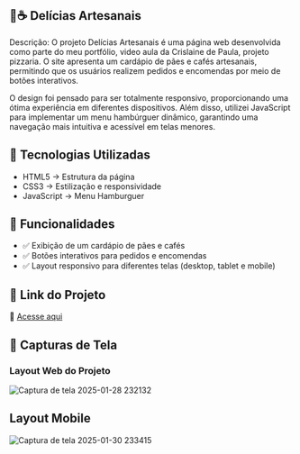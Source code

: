 ## 🥖☕ Delícias Artesanais

Descrição:
O projeto Delícias Artesanais é uma página web desenvolvida como parte do meu portfólio, video aula da Crislaine de Paula, projeto pizzaria. O site apresenta um cardápio de pães e cafés artesanais, permitindo que os usuários realizem pedidos e encomendas por meio de botões interativos.

O design foi pensado para ser totalmente responsivo, proporcionando uma ótima experiência em diferentes dispositivos. Além disso, utilizei JavaScript para implementar um menu hambúrguer dinâmico, garantindo uma navegação mais intuitiva e acessível em telas menores.

## 🚀 Tecnologias Utilizadas

* HTML5 → Estrutura da página
* CSS3 → Estilização e responsividade
* JavaScript → Menu Hamburguer

## 🎯 Funcionalidades
* ✅ Exibição de um cardápio de pães e cafés
* ✅ Botões interativos para pedidos e encomendas
* ✅ Layout responsivo para diferentes telas (desktop, tablet e mobile)

## 🔗 Link do Projeto
📌 [Acesse aqui]( https://andressacabrall.github.io/Delicias-Artesanais-e-Cafes/) 



## 📸 Capturas de Tela

### Layout Web do Projeto
![Captura de tela 2025-01-28 232132](https://github.com/user-attachments/assets/49094c96-7cd7-4503-87be-867e330c0a30)

## Layout Mobile


![Captura de tela 2025-01-30 233415](https://github.com/user-attachments/assets/f4f473b9-475d-4b5f-90ba-9f23a5423434)

